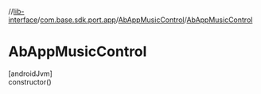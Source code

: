 //[lib-interface](../../../index.md)/[com.base.sdk.port.app](../index.md)/[AbAppMusicControl](index.md)/[AbAppMusicControl](-ab-app-music-control.md)

# AbAppMusicControl

[androidJvm]\
constructor()
